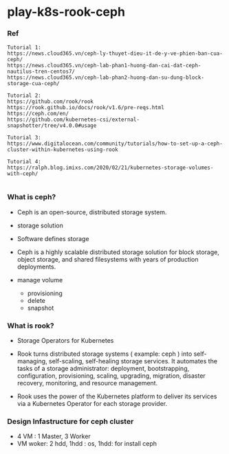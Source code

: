 # play-k8s-rook-ceph
### Ref
```
Tutorial 1:
https://news.cloud365.vn/ceph-ly-thuyet-dieu-it-de-y-ve-phien-ban-cua-ceph/
https://news.cloud365.vn/ceph-lab-phan1-huong-dan-cai-dat-ceph-nautilus-tren-centos7/
https://news.cloud365.vn/ceph-lab-phan2-huong-dan-su-dung-block-storage-cua-ceph/

Tutorial 2:
https://github.com/rook/rook
https://rook.github.io/docs/rook/v1.6/pre-reqs.html
https://ceph.com/en/
https://github.com/kubernetes-csi/external-snapshotter/tree/v4.0.0#usage

Tutorial 3:
https://www.digitalocean.com/community/tutorials/how-to-set-up-a-ceph-cluster-within-kubernetes-using-rook

Tutorial 4:
https://ralph.blog.imixs.com/2020/02/21/kubernetes-storage-volumes-with-ceph/


```

### What is ceph?
- Ceph is an open-source, distributed storage system.
- storage solution
- Software defines storage
- Ceph is a highly scalable distributed storage solution for block storage, object storage, and shared filesystems with years of production deployments.

- manage volume
  + provisioning
  + delete
  + snapshot

### What is rook?
- Storage Operators for Kubernetes

- Rook turns distributed storage systems ( example: ceph
) into self-managing, self-scaling, self-healing storage services. It automates the tasks of a storage administrator: deployment, bootstrapping, configuration, provisioning, scaling, upgrading, migration, disaster recovery, monitoring, and resource management.

- Rook uses the power of the Kubernetes platform to deliver its services via a Kubernetes Operator for each storage provider.

### Design Infastructure for ceph cluster
- 4 VM : 1 Master, 3 Worker
- VM woker: 2 hdd, 1hdd : os, 1hdd: for install ceph

